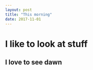 ```yaml
---
layout: post
title: "This morning" 
date: 2017-11-01
---
```

  
 # I like to look at stuff 
  ## I love to see dawn
